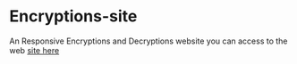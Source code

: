 # Encryptions-site
An Responsive Encryptions and Decryptions website 
you can access to the web [site here](encryptions.atwebpages.com)
